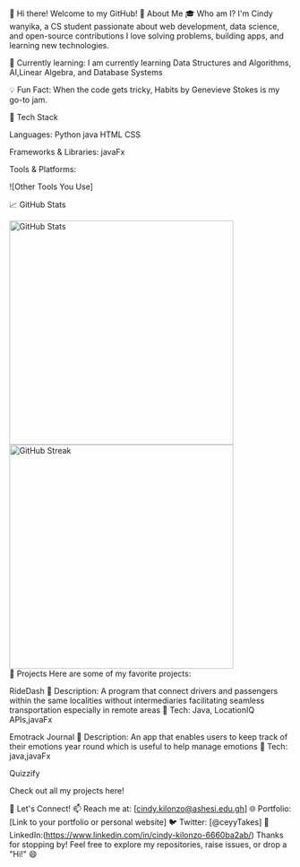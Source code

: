 👋 Hi there! Welcome to my GitHub!
🌟 About Me
🎓 Who am I?
I'm Cindy wanyika, a CS student passionate about web development, data science, and open-source contributions
I love solving problems, building apps, and learning new technologies.

🌱 Currently learning:
I am currently learning Data Structures and Algorithms, AI,Linear Algebra, and Database Systems

💡 Fun Fact:
When the code gets tricky, Habits by Genevieve Stokes is my go-to jam. 

🔧 Tech Stack


Languages:
Python
java
HTML
CSS


Frameworks & Libraries:
javaFx

Tools & Platforms:



![Other Tools You Use]

📈 GitHub Stats
<div> <img src="https://github-readme-stats.vercel.app/api?username=[YourUsername]&show_icons=true&theme=radical" alt="GitHub Stats" width="400"/> <img src="https://github-readme-streak-stats.herokuapp.com/?user=[YourUsername]&theme=radical" alt="GitHub Streak" width="400"/> </div>
📂 Projects
Here are some of my favorite projects:

RideDash
🔹 Description: A program that connect drivers and passengers within the same localities without intermediaries facilitating seamless transportation especially in remote areas
🔹 Tech: Java, LocationIQ APIs,javaFx

Emotrack Journal
🔹 Description: An app that enables users to keep track of their emotions year round which is useful to help manage emotions
🔹 Tech: java,javaFx

Quizzify

Check out all my projects here!

💬 Let's Connect!
📫 Reach me at: [cindy.kilonzo@ashesi.edu.gh]
🌐 Portfolio: [Link to your portfolio or personal website]
🐦 Twitter: [@ceyyTakes]
💼 LinkedIn:(https://www.linkedin.com/in/cindy-kilonzo-6660ba2ab/)
Thanks for stopping by! Feel free to explore my repositories, raise issues, or drop a "Hi!" 😄
